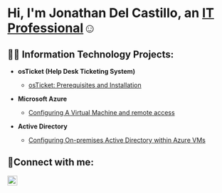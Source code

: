 <h1>Hi, I'm Jonathan Del Castillo, an <a href="https://linkedin.com/in/jonathan-del-castillo-a61918332">IT Professional</a>☺</h1>

<h2>👨‍💻 Information Technology Projects:</h2>

- <b>osTicket (Help Desk Ticketing System)</b>
  - [osTicket: Prerequisites and Installation](https://github.com/JonathandelcastilloIT/osticket-prereqs)

- <b>Microsoft Azure</b>
  - [Configuring A Virtual Machine and remote access ](https://github.com/JonathandelcastilloIT/configure-vm)

 - <b>Active Directory</b>
   - [Configuring On-premises Active Directory within Azure VMs](https://github.com/JonathandelcastilloIT/Active-Directory)

<h2>🤳Connect with me:</h2>

[<img align="left" alt="Josh | LinkedIn" width="22px" src="https://cdn.jsdelivr.net/npm/simple-icons@v3/icons/linkedin.svg" />][linkedin]

[linkedin]: https://linkedin.com/in/jonathan-del-castillo-a61918332
